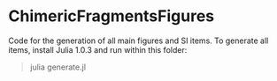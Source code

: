 # ChimericFragmentsFigures
Code for the generation of all main figures and SI items. To generate all items, install 
Julia 1.0.3 and run within this folder:

> julia generate.jl
